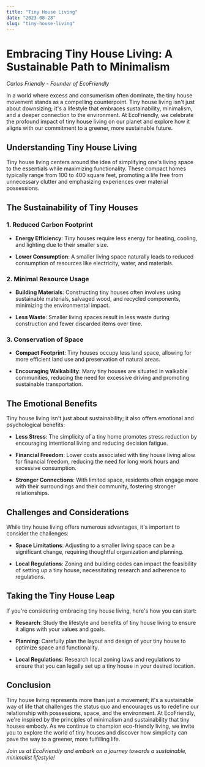 ```yaml
---
title: "Tiny House Living"
date: "2023-08-28"
slug: "tiny-house-living"
---
```


# Embracing Tiny House Living: A Sustainable Path to Minimalism

*Carlos Friendly - Founder of EcoFriendly*

In a world where excess and consumerism often dominate, the tiny house movement stands as a compelling counterpoint. Tiny house living isn't just about downsizing; it's a lifestyle that embraces sustainability, minimalism, and a deeper connection to the environment. At EcoFriendly, we celebrate the profound impact of tiny house living on our planet and explore how it aligns with our commitment to a greener, more sustainable future.

## **Understanding Tiny House Living**

Tiny house living centers around the idea of simplifying one's living space to the essentials while maximizing functionality. These compact homes typically range from 100 to 400 square feet, promoting a life free from unnecessary clutter and emphasizing experiences over material possessions.

## **The Sustainability of Tiny Houses**

### **1. Reduced Carbon Footprint**

- **Energy Efficiency**: Tiny houses require less energy for heating, cooling, and lighting due to their smaller size.

- **Lower Consumption**: A smaller living space naturally leads to reduced consumption of resources like electricity, water, and materials.

### **2. Minimal Resource Usage**

- **Building Materials**: Constructing tiny houses often involves using sustainable materials, salvaged wood, and recycled components, minimizing the environmental impact.

- **Less Waste**: Smaller living spaces result in less waste during construction and fewer discarded items over time.

### **3. Conservation of Space**

- **Compact Footprint**: Tiny houses occupy less land space, allowing for more efficient land use and preservation of natural areas.

- **Encouraging Walkability**: Many tiny houses are situated in walkable communities, reducing the need for excessive driving and promoting sustainable transportation.

## **The Emotional Benefits**

Tiny house living isn't just about sustainability; it also offers emotional and psychological benefits:

- **Less Stress**: The simplicity of a tiny home promotes stress reduction by encouraging intentional living and reducing decision fatigue.

- **Financial Freedom**: Lower costs associated with tiny house living allow for financial freedom, reducing the need for long work hours and excessive consumption.

- **Stronger Connections**: With limited space, residents often engage more with their surroundings and their community, fostering stronger relationships.

## **Challenges and Considerations**

While tiny house living offers numerous advantages, it's important to consider the challenges:

- **Space Limitations**: Adjusting to a smaller living space can be a significant change, requiring thoughtful organization and planning.

- **Local Regulations**: Zoning and building codes can impact the feasibility of setting up a tiny house, necessitating research and adherence to regulations.

## **Taking the Tiny House Leap**

If you're considering embracing tiny house living, here's how you can start:

- **Research**: Study the lifestyle and benefits of tiny house living to ensure it aligns with your values and goals.

- **Planning**: Carefully plan the layout and design of your tiny house to optimize space and functionality.

- **Local Regulations**: Research local zoning laws and regulations to ensure that you can legally set up a tiny house in your desired location.

## **Conclusion**

Tiny house living represents more than just a movement; it's a sustainable way of life that challenges the status quo and encourages us to redefine our relationship with possessions, space, and the environment. At EcoFriendly, we're inspired by the principles of minimalism and sustainability that tiny houses embody. As we continue to champion eco-friendly living, we invite you to explore the world of tiny houses and discover how simplicity can pave the way to a greener, more fulfilling life.

*Join us at EcoFriendly and embark on a journey towards a sustainable, minimalist lifestyle!*
